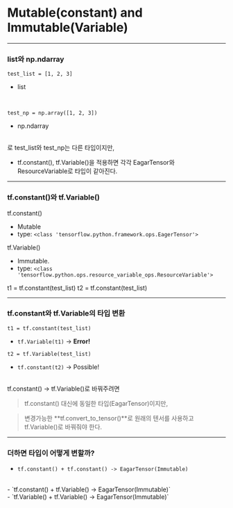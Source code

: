 # Mutable(constant) and Immutable(Variable)

<hr>

### list와 np.ndarray

`test_list = [1, 2, 3]`
- list
<br>

`test_np = np.array([1, 2, 3])`
- np.ndarray
<br>
로 test_list와 test_np는 다른 타입이지만,

  - tf.constant(), tf.Variable()을 적용하면 각각 EagarTensor와 ResourceVariable로 타입이 같아진다.

<hr>

### tf.constant()와 tf.Variable()

tf.constant()
- Mutable
- type: `<class 'tensorflow.python.framework.ops.EagerTensor'>`

tf.Variable()
- Immutable.
- type: `<class 'tensorflow.python.ops.resource_variable_ops.ResourceVariable'>`

t1 = tf.constant(test_list)
t2 = tf.constant(test_list)

<hr>

### tf.constant와 tf.Variable의 타입 변환

`t1 = tf.constant(test_list)`

- `tf.Variable(t1)` -> **Error!**

`t2 = tf.Variable(test_list)`

- `tf.constant(t2)` -> Possible!

<br>
tf.constant() -> tf.Variable()로 바꿔주려면

>tf.constant() 대신에 동일한 타입(EagarTensor)이지만, 

>변경가능한 **tf.convert_to_tensor()**로 원래의 텐서를 사용하고 tf.Variable()로 바꿔줘야 한다.

<hr>

### 더하면 타입이 어떻게 변할까?

- `tf.constant() + tf.constant() -> EagarTensor(Immutable)`
<br>
- `tf.constant() + tf.Variable() -> EagarTensor(Immutable)`
<br>
- `tf.Variable() + tf.Variable() -> EagarTensor(Immutable)`

